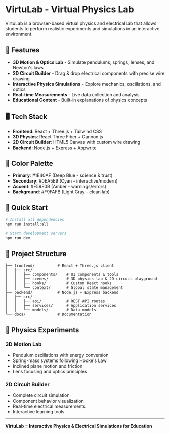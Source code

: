 # VirtuLab - Virtual Physics Lab

VirtuLab is a browser-based virtual physics and electrical lab that allows students to perform realistic experiments and simulations in an interactive environment.

## 🚀 Features

- **3D Motion & Optics Lab** - Simulate pendulums, springs, lenses, and Newton's laws
- **2D Circuit Builder** - Drag & drop electrical components with precise wire drawing
- **Interactive Physics Simulations** - Explore mechanics, oscillations, and optics
- **Real-time Measurements** - Live data collection and analysis
- **Educational Content** - Built-in explanations of physics concepts

## 🖥️ Tech Stack

- **Frontend**: React + Three.js + Tailwind CSS
- **3D Physics**: React Three Fiber + Cannon.js
- **2D Circuit Builder**: HTML5 Canvas with custom wire drawing
- **Backend**: Node.js + Express + Appwrite

## 🎯 Color Palette

- **Primary**: #1E40AF (Deep Blue - science & trust)
- **Secondary**: #0EA5E9 (Cyan - interactive/modern)  
- **Accent**: #F59E0B (Amber - warnings/errors)
- **Background**: #F9FAFB (Light Gray - clean lab)

## 🚀 Quick Start

```bash
# Install all dependencies
npm run install:all

# Start development servers
npm run dev
```

## 📁 Project Structure

```
├── frontend/          # React + Three.js client
│   ├── src/
│   │   ├── components/    # UI components & tools
│   │   ├── scenes/        # 3D physics lab & 2D circuit playground
│   │   ├── hooks/         # Custom React hooks
│   │   └── context/       # Global state management
├── backend/           # Node.js + Express backend
│   ├── src/
│   │   ├── api/           # REST API routes
│   │   ├── services/      # Application services
│   │   └── models/        # Data models
└── docs/              # Documentation
```

## 🔬 Physics Experiments

### 3D Motion Lab
- Pendulum oscillations with energy conversion
- Spring-mass systems following Hooke's Law
- Inclined plane motion and friction
- Lens focusing and optics principles

### 2D Circuit Builder
- Complete circuit simulation
- Component behavior visualization
- Real-time electrical measurements
- Interactive learning tools

---

**VirtuLab = Interactive Physics & Electrical Simulations for Education**
